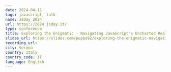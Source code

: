 ```yaml
---
date: 2024-04-11
tags: javascript, talk
name: JsDay 2024
url: https://2024.jsday.it/
type: conference
title: Exploring the Enigmatic - Navigating JavaScript's Uncharted Realms
slides_url: https://slides.com/puppo92/exploring-the-enigmatic-navigating-javascripts-uncharted-realms/scroll?chrome=hidden
recording_url: 
city: Verona
country: Italy
country_code: IT
language: English
---
```

